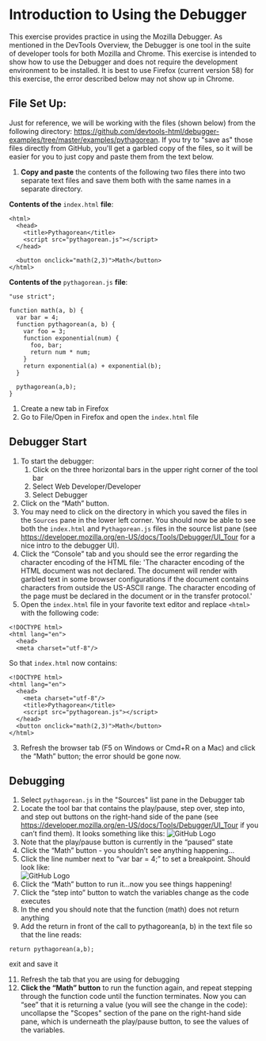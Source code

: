 # Introduction to Using the Debugger
This exercise provides practice in using the Mozilla Debugger. As mentioned in the DevTools Overview, the Debugger is one tool in the suite of developer tools for both Mozilla and Chrome. This exercise is intended to show how to use the Debugger and does not require the development environment to be installed.  It is best to use Firefox (current version 58) for this exercise, the error described below may not show up in Chrome. 
## File Set Up:  
Just for reference, we will be working with the files (shown below) from the following directory: https://github.com/devtools-html/debugger-examples/tree/master/examples/pythagorean. If you try to "save as" those files directly from GitHub, you'll get a garbled copy of the files, so it will be easier for you to just copy and paste them from the text below.

1. **Copy and paste** the contents of the following two files there into two separate text files and save them both with the same names in a separate directory. 

**Contents of the** `index.html` **file**:
```
<html>
  <head>
    <title>Pythagorean</title>
    <script src="pythagorean.js"></script>
  </head>

  <button onclick="math(2,3)">Math</button>
</html>
```

**Contents of the** `pythagorean.js` **file**:
```
"use strict";

function math(a, b) {
  var bar = 4;
  function pythagorean(a, b) {
    var foo = 3;
    function exponential(num) {
      foo, bar;
      return num * num;
    }
    return exponential(a) + exponential(b);
  }

  pythagorean(a,b);
}
```

1. Create a new tab in Firefox
1. Go to File/Open in Firefox and open the `index.html` file 
## Debugger Start
1. To start the debugger:
   1. Click on the three horizontal bars in the upper right corner of the tool bar
   1. Select Web Developer/Developer
   1. Select Debugger
 1. Click on the “Math” button.
 1. You may need to click on the directory in which you saved the files in the `Sources` pane in the lower left corner.  You should now be able to see both the `index.html` and `Pythagorean.js` files in the source list pane (see https://developer.mozilla.org/en-US/docs/Tools/Debugger/UI_Tour for a nice intro to the debugger UI). 
   1. Click the “Console” tab  and you should see the error regarding the character encoding of the HTML file: 'The character encoding of the HTML document was not declared. The document will render with garbled text in some browser configurations if the document contains characters from outside the US-ASCII range. The character encoding of the page must be declared in the document or in the transfer protocol.'
   1. Open the `index.html` file in your favorite text editor and replace `<html>` with the following code:
````
<!DOCTYPE html>
<html lang="en">
  <head>
  <meta charset="utf-8"/>
````
So that `index.html` now contains:
````
<!DOCTYPE html>
<html lang="en">
  <head>
    <meta charset="utf-8"/>
    <title>Pythagorean</title>
    <script src="pythagorean.js"></script>
  </head>
  <button onclick="math(2,3)">Math</button>
</html>
````
   3. Refresh the browser tab (F5 on Windows or Cmd+R on a Mac) and click the “Math” button; the error should be gone now.
## Debugging
   1. Select `pythagorean.js` in the "Sources" list pane in the Debugger tab
   1. Locate the tool bar that contains the play/pause, step over, step into, and step out buttons on the right-hand side of the pane (see https://developer.mozilla.org/en-US/docs/Tools/Debugger/UI_Tour if you can’t find them). It looks something like this:
   ![GitHub Logo](/images/debuggerToolBar.png)                                        
   1. Note that the play/pause button is currently in the “paused” state
   1. Click the “Math” button - you shouldn’t see anything happening…
   1. Click the line number next to “var bar = 4;” to set a breakpoint. Should look like:   
   ![GitHub Logo](/images/debuggerCodeSnippet.png)  
   1. Click the “Math” button to run it…now you see things happening!
   1. Click the “step into” button to watch the variables change as the code executes
   1. In the end you should note that the function (math) does not return anything
   1. Add the return in front of the call to pythagorean(a, b) in the text file so that the line reads:
   
   ````
   return pythagorean(a,b);
   ````
   exit and save it 
   
   11. Refresh the tab that you are using for debugging
   12. **Click the “Math” button** to run the function again, and repeat stepping through the function code until the function terminates. Now you can “see” that it is returning a value (you will see the change in the code): uncollapse the "Scopes" section of the pane on the right-hand side pane, which is underneath the play/pause button, to see the values of the variables.
